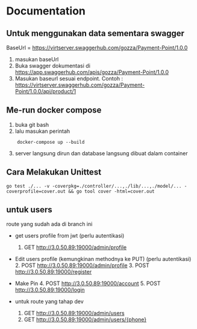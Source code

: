 # Documentation

## Untuk menggunakan data sementara swagger
BaseUrl = https://virtserver.swaggerhub.com/gozza/Payment-Point/1.0.0

1. masukan baseUrl
2. Buka swagger dokumentasi di https://app.swaggerhub.com/apis/gozza/Payment-Point/1.0.0
3. Masukan baseurl sesuai endpoint. Contoh : https://virtserver.swaggerhub.com/gozza/Payment-Point/1.0.0/api/product/1


## Me-run docker compose

1. buka git bash
2. lalu masukan perintah 
```
    docker-compose up --build
```
3. server langsung dirun dan database langsung dibuat dalam container

## Cara Melakukan Unittest
```
go test ./... -v -coverpkg=./controller/...,./lib/...,./model/... -coverprofile=cover.out && go tool cover -html=cover.out

```

## untuk users
route yang sudah ada di branch ini
* get users profile from jwt (perlu autentikasi) 
    1. GET http://3.0.50.89:19000/admin/profile

* Edit users profile (kemungkinan methodnya ke PUT) (perlu autentikasi)
    2. POST http://3.0.50.89:19000/admin/profile 
    3. POST http://3.0.50.89:19000/register

* Make Pin
    4. POST http://3.0.50.89:19000/account
    5. POST http://3.0.50.89:19000/login

* untuk route yang tahap dev
    1. GET http://3.0.50.89:19000/admin/users
    2. GET http://3.0.50.89:19000/admin/users/{phone}